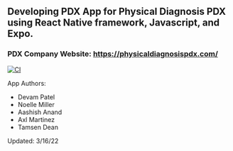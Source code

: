 ## Developing PDX App for Physical Diagnosis PDX using React Native framework, Javascript, and Expo.

### PDX Company Website: https://physicaldiagnosispdx.com/

[![CI](https://github.com/upcs/cs341-spring-2022-diagnosis/actions/workflows/main.yml/badge.svg?event=workflow_run)](https://github.com/upcs/cs341-spring-2022-diagnosis/actions/workflows/main.yml)

App Authors: 
- Devam Patel
- Noelle Miller
- Aashish Anand
- Axl Martinez 
- Tamsen Dean

Updated: 3/16/22